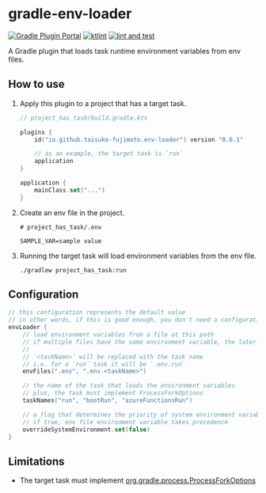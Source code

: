# gradle-env-loader

[![Gradle Plugin Portal](https://img.shields.io/maven-metadata/v/https/plugins.gradle.org/m2/io/github/taisuke-fujimoto/env-loader-gradle-plugin/maven-metadata.xml.svg?label=Gradle+Plugin+Portal)](https://plugins.gradle.org/plugin/io.github.taisuke-fujimoto.env-loader)
[![ktlint](https://img.shields.io/badge/code%20style-%E2%9D%A4-FF4081.svg)](https://pinterest.github.io/ktlint/)
[![lint and test](https://github.com/taisuke-fujimoto/gradle-env-loader/actions/workflows/lint-and-test.yml/badge.svg?event=push)](https://github.com/taisuke-fujimoto/gradle-env-loader/actions/workflows/lint-and-test.yml)

A Gradle plugin that loads task runtime environment variables from env files.

## How to use

1. Apply this plugin to a project that has a target task.
   ```kotlin
   // project_has_task/build.gradle.kts
   
   plugins {
       id("io.github.taisuke-fujimoto.env-loader") version "0.0.1"
   
       // as an example, the target task is `run`
       application
   }
   
   application {
       mainClass.set("...")
   }
   ```
2. Create an env file in the project.
   ```properties
   # project_has_task/.env
   
   SAMPLE_VAR=sample value
   ```
3. Running the target task will load environment variables from the env file.
   ```shell
   ./gradlew project_has_task:run
   ```

## Configuration

```kotlin
// this configuration represents the default value
// in other words, if this is good enough, you don't need a configuration block
envLoader {
    // load environment variables from a file at this path
    // if multiple files have the same environment variable, the later file takes precedence
    //
    // `<taskName>` will be replaced with the task name
    // i.e. for a `run` task it will be `.env.run`
    envFiles(".env", ".env.<taskName>")

    // the name of the task that loads the environment variables
    // plus, the task must implement ProcessForkOptions
    taskNames("run", "bootRun", "azureFunctionsRun")

    // a flag that determines the priority of system environment variables and env file environment variables
    // if true, env file environment variable takes precedence
    overrideSystemEnvironment.set(false)
}
```

## Limitations

- The target task must implement [org.gradle.process.ProcessForkOptions](https://docs.gradle.org/current/javadoc/org/gradle/process/ProcessForkOptions.html)
